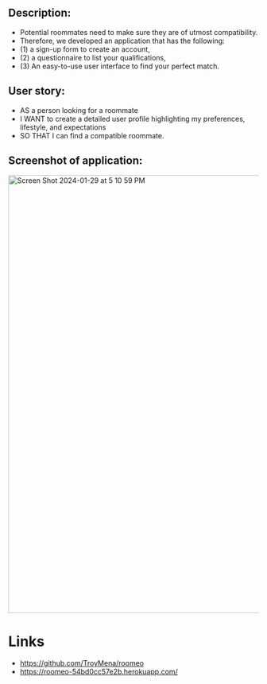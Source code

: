 ## Description:

* Potential roommates need to make sure they are of utmost compatibility.
* Therefore, we developed an application that has the following:
* (1) a sign-up form to create an account,
* (2) a questionnaire to list your qualifications,
* (3) An easy-to-use user interface to find your perfect match.

## User story:

* AS a person looking for a roommate
* I WANT to create a detailed user profile highlighting my preferences, lifestyle, and expectations
* SO THAT I can find a compatible roommate.

## Screenshot of application:
<img width="881" alt="Screen Shot 2024-01-29 at 5 10 59 PM" src="https://github.com/TroyMena/roomeo/assets/15932648/67eac851-9d02-4fea-b6ff-cd8b8279f04a">

# Links

* https://github.com/TroyMena/roomeo
* https://roomeo-54bd0cc57e2b.herokuapp.com/ 

